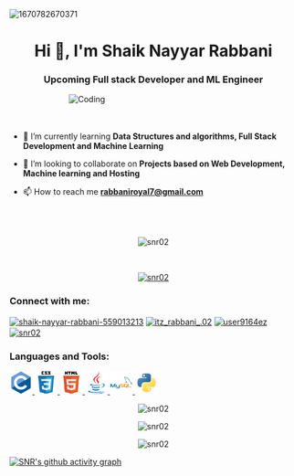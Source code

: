 
![1670782670371](https://user-images.githubusercontent.com/109890201/206921435-15d6e199-1acc-4a39-be63-cef876c513b7.jpg)


<h1 align="center">Hi 👋, I'm Shaik Nayyar Rabbani</h1>

<h3 align="center">Upcoming Full stack Developer and ML Engineer</h3></p>
<img align="right" alt="Coding" width="400" src="https://camo.githubusercontent.com/c1dcb74cc1c1835b1d716f5051499a2814c683c806b15f04b0eba492863703e9/68747470733a2f2f63646e2e6472696262626c652e636f6d2f75736572732f3733303730332f73637265656e73686f74732f363538313234332f6176656e746f2e676966">
<br><br><br>

- 🌱 I’m currently learning **Data Structures and algorithms, Full Stack Development and Machine Learning**

- 👯 I’m looking to collaborate on **Projects based on Web Development, Machine learning and Hosting**

- 📫 How to reach me **rabbaniroyal7@gmail.com**
<br><br><br><br>
<p align="center"><img src="https://komarev.com/ghpvc/?username=snr02&label=Profile%20views&color=0e75b6&style=flat" alt="snr02"></p><br>
<p align="center"> <a href="https://github.com/ryo-ma/github-profile-trophy"><img src="https://github-profile-trophy.vercel.app/?username=snr02" alt="snr02" /></a> </p>
<h3 align="left">Connect with me:</h3>

<p align="left">
<a href="https://linkedin.com/in/shaik-nayyar-rabbani-559013213" target="blank"><img align="center" src="https://raw.githubusercontent.com/rahuldkjain/github-profile-readme-generator/master/src/images/icons/Social/linked-in-alt.svg" alt="shaik-nayyar-rabbani-559013213" height="30" width="40" /></a>
<a href="https://instagram.com/itz_rabbani_.02" target="blank"><img align="center" src="https://raw.githubusercontent.com/rahuldkjain/github-profile-readme-generator/master/src/images/icons/Social/instagram.svg" alt="itz_rabbani_.02" height="30" width="40" /></a>
<a href="https://www.leetcode.com/user9164ez" target="blank"><img align="center" src="https://raw.githubusercontent.com/rahuldkjain/github-profile-readme-generator/master/src/images/icons/Social/leet-code.svg" alt="user9164ez" height="30" width="40" /></a>
<a href="https://auth.geeksforgeeks.org/user/snr02" target="blank"><img align="center" src="https://raw.githubusercontent.com/rahuldkjain/github-profile-readme-generator/master/src/images/icons/Social/geeks-for-geeks.svg" alt="snr02" height="30" width="40" /></a>
</p>

<h3 align="left">Languages and Tools:</h3>

<p align="left"> <a href="https://www.cprogramming.com/" target="_blank" rel="noreferrer"> <img src="https://raw.githubusercontent.com/devicons/devicon/master/icons/c/c-original.svg" alt="c" width="40" height="40"/> </a> <a href="https://www.w3schools.com/css/" target="_blank" rel="noreferrer"> <img src="https://raw.githubusercontent.com/devicons/devicon/master/icons/css3/css3-original-wordmark.svg" alt="css3" width="40" height="40"/> </a> <a href="https://www.w3.org/html/" target="_blank" rel="noreferrer"> <img src="https://raw.githubusercontent.com/devicons/devicon/master/icons/html5/html5-original-wordmark.svg" alt="html5" width="40" height="40"/> </a> <a href="https://www.java.com" target="_blank" rel="noreferrer"> <img src="https://raw.githubusercontent.com/devicons/devicon/master/icons/java/java-original.svg" alt="java" width="40" height="40"/> </a> <a href="https://www.mysql.com/" target="_blank" rel="noreferrer"> <img src="https://raw.githubusercontent.com/devicons/devicon/master/icons/mysql/mysql-original-wordmark.svg" alt="mysql" width="40" height="40"/> </a> <a href="https://www.python.org" target="_blank" rel="noreferrer"> <img src="https://raw.githubusercontent.com/devicons/devicon/master/icons/python/python-original.svg" alt="python" width="40" height="40"/> </a> </p>

<p align="center"><img src="https://github-readme-stats-sigma-five.vercel.app/api/top-langs?username=snr02&show_icons=true&locale=en&layout=compact&theme=dracula" alt="snr02" /></p>

<p align="center"><img src="https://github-readme-stats-sigma-five.vercel.app/api?username=snr02&show_icons=true&locale=en&theme=dracula" alt="snr02" /></p>

<p align="center"><img src="https://github-readme-streak-stats.herokuapp.com/?user=snr02&theme=dracula" alt="snr02" /></p>

[![SNR's github activity graph](https://github-readme-activity-graph.cyclic.app/graph?username=snr02&theme=dracula)](https://github.com/snr02/github-readme-activity-graph)
